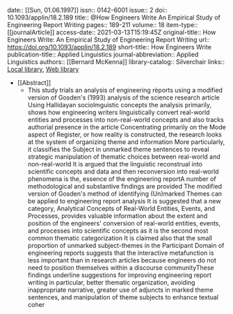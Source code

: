 date:: [[Sun, 01.06.1997]]
issn:: 0142-6001
issue:: 2
doi:: 10.1093/applin/18.2.189
title:: @How Engineers Write An Empirical Study of Engineering Report Writing
pages:: 189-211
volume:: 18
item-type:: [[journalArticle]]
access-date:: 2021-03-13T15:19:45Z
original-title:: How Engineers Write: An Empirical Study of Engineering Report Writing
url:: https://doi.org/10.1093/applin/18.2.189
short-title:: How Engineers Write
publication-title:: Applied Linguistics
journal-abbreviation:: Applied Linguistics
authors:: [[Bernard McKenna]]
library-catalog:: Silverchair
links:: [Local library](zotero://select/library/items/DLLSYHEA), [Web library](https://www.zotero.org/users/6520516/items/DLLSYHEA)

- [[Abstract]]
	- This study trials an analysis of engineering rèports using a modified version of Gosden's (1993) analysis of the science research article Using Hallidayan sociolmguistic concepts the analysis primarily, shows how engineering writers linguistically convert real-world entities and processes into non-real-world concepts and also tracks authorial presence in the article Concentrating primarily on the Mode aspect of Register, or how reality is constructed, the research looks at the system of organizing theme and information More particularly, it classifies the Subject in unmarked theme sentences to reveal strategic manipulation of thematic choices between real-world and non-real-world It is argued that the linguistic reconstrual into scientific concepts and data and then reconversion into real-world phenomena is the, essence of the engineering reportA number of methodological and substantive findings are provided The modified version of Gosden's method of identifying (Un)marked Themes can be applied to engineering report analysis It is suggested that a new category, Analytical Concepts of Real-World Entities, Events, and Processes, provides valuable information about the extent and position of the engineers' conversion of real-world entities, events, and processes into scientific concepts as it is the second most common thematic categorization It is claimed also that the small proportion of unmarked subject-themes in the Participant Domain of engineering reports suggests that the interactive metafunction is less important than in research articles because engineers do not need to position themselves within a discourse communityThese findings underline suggestions for improving engineering report writing in particular, better thematic organization, avoiding inappropriate narrative, greater use of adjuncts in marked theme sentences, and manipulation of theme subjects to enhance textual coher
